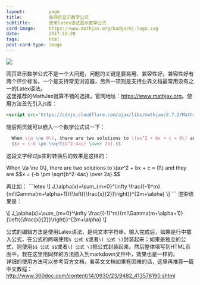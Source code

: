 ```yaml
---
layout:         page
title:          在网页显示数学公式
subtitle:       使用latex语法显示数学公式
card-image:     https://www.mathjax.org/badge/mj-logo.svg
date:           2017-12-28
tags:           html
post-card-type: image
---
```

![](https://www.mathjax.org/badge/mj-logo.svg)
<script src='https://cdnjs.cloudflare.com/ajax/libs/mathjax/2.7.2/MathJax.js?config=TeX-MML-AM_CHTML'></script>
网页显示数学公式不是一个大问题，问题的关键是要易用、兼容性好。兼容性好有两个评价标准，一个是支持常见浏览器，另外一项则是支持业界文档最常用没有之一的Latex语法。  
这里推荐的MathJax就算不错的选择，官网地址：<https://www.mathjax.org>。使用方法首先引入js库：  
```html
<script src='https://cdnjs.cloudflare.com/ajax/libs/mathjax/2.7.2/MathJax.js?config=TeX-MML-AM_CHTML'></script>
```
随后网页就可以嵌入一个数学公式试一下：  
```latex
  When \(a \ne 0\), there are two solutions to \(ax^2 + bx + c = 0\) and they are
  $$x = {-b \pm \sqrt{b^2-4ac} \over 2a}.$$
```
这段文字经过js实时转换后的效果是这样的：  
<p>
  When \(a \ne 0\), there are two solutions to \(ax^2 + bx + c = 0\) and they are
  $$x = {-b \pm \sqrt{b^2-4ac} \over 2a}.$$
</p>  
再比如：  
```letex
\[ J_\alpha(x)=\sum_{m=0}^\infty \frac{(-1)^m}{m!\Gamma(m+\alpha+1)}{\left({\frac{x}{2}}\right)}^{2m+\alpha} \]
```
渲染结果是：  
<p>
\[ J_\alpha(x)=\sum_{m=0}^\infty \frac{(-1)^m}{m!\Gamma(m+\alpha+1)}{\left({\frac{x}{2}}\right)}^{2m+\alpha} \]
</p>  

公式的编辑方法是使用Latex语法，是纯文本字符串。输入完成后，如果是行中插入公式，在公式的两端使用`$ 公式 $`或者`\( 公式 \)`封装起来；如果是独立的公式，则使用`$$ 公式 $$`或者`\[ 公式 \]`把公式封装起来。然后整体填写到HTML页面中，我在这里用同样的方法插入到markdown文件中，效果也是一样的。  
详细的使用方法可以参考官方文档，看英文文档如果有困难的话，这里再推荐一篇中文教程：  
<http://www.360doc.com/content/14/0930/23/9482_413578190.shtml>
